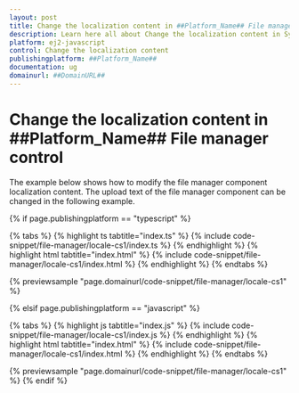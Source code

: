 ```yaml
---
layout: post
title: Change the localization content in ##Platform_Name## File manager control | Syncfusion
description: Learn here all about Change the localization content in Syncfusion ##Platform_Name## File manager control of Syncfusion Essential JS 2 and more.
platform: ej2-javascript
control: Change the localization content 
publishingplatform: ##Platform_Name##
documentation: ug
domainurl: ##DomainURL##
---
```


# Change the localization content in ##Platform_Name## File manager control

The example below shows how to modify the file manager component localization content. The upload text of the file manager component can be changed in the following example.

{% if page.publishingplatform == "typescript" %}

 {% tabs %}
{% highlight ts tabtitle="index.ts" %}
{% include code-snippet/file-manager/locale-cs1/index.ts %}
{% endhighlight %}
{% highlight html tabtitle="index.html" %}
{% include code-snippet/file-manager/locale-cs1/index.html %}
{% endhighlight %}
{% endtabs %}
        
{% previewsample "page.domainurl/code-snippet/file-manager/locale-cs1" %}

{% elsif page.publishingplatform == "javascript" %}

{% tabs %}
{% highlight js tabtitle="index.js" %}
{% include code-snippet/file-manager/locale-cs1/index.js %}
{% endhighlight %}
{% highlight html tabtitle="index.html" %}
{% include code-snippet/file-manager/locale-cs1/index.html %}
{% endhighlight %}
{% endtabs %}

{% previewsample "page.domainurl/code-snippet/file-manager/locale-cs1" %}
{% endif %}
